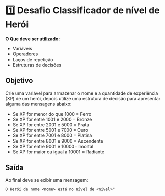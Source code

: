 # 1️⃣ Desafio Classificador de nível de Herói

**O Que deve ser utilizado:**

- Variáveis
- Operadores
- Laços de repetição
- Estruturas de decisões

## Objetivo

Crie uma variável para armazenar o nome e a quantidade de experiência (XP) de um
herói,
depois utilize uma estrutura de decisão para apresentar alguma das mensagens
abaixo:

- Se XP for menor do que 1000 = Ferro
- Se XP for entre 1001 e 2000 = Bronze
- Se XP for entre 2001 e 5000 = Prata
- Se XP for entre 5001 e 7000 = Ouro
- Se XP for entre 7001 e 8000 = Platina
- Se XP for entre 8001 e 9000 = Ascendente
- Se XP for entre 9001 e 10000= Imortal
- Se XP for maior ou igual a 10001 = Radiante

## Saída

Ao final deve se exibir uma mensagem:

```text
O Herói de nome <nome> está no nível de <nivel>"
```
